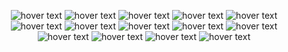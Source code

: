 <p align="center">
  <img src="https://github.com/maksim-mitrofanov/CS193p-UIKit/blob/main/Lecture%204%20Screenshots/Lecture_4_Slide_1.png" title="hover text">
    <img src="https://github.com/maksim-mitrofanov/CS193p-UIKit/blob/main/Lecture%204%20Screenshots/Lecture_4_Slide_2.png" title="hover text">
  <img src="https://github.com/maksim-mitrofanov/CS193p-UIKit/blob/main/Lecture%204%20Screenshots/Lecture_4_Slide_3.png" title="hover text">
  <img src="https://github.com/maksim-mitrofanov/CS193p-UIKit/blob/main/Lecture%204%20Screenshots/Lecture_4_Slide_4.png" title="hover text">
  <img src="https://github.com/maksim-mitrofanov/CS193p-UIKit/blob/main/Lecture%204%20Screenshots/Lecture_4_Slide_5.png" title="hover text">
  <img src="https://github.com/maksim-mitrofanov/CS193p-UIKit/blob/main/Lecture%204%20Screenshots/Lecture_4_Slide_6.png" title="hover text">
  <img src="https://github.com/maksim-mitrofanov/CS193p-UIKit/blob/main/Lecture%204%20Screenshots/Lecture_4_Slide_7.png" title="hover text">
  <img src="https://github.com/maksim-mitrofanov/CS193p-UIKit/blob/main/Lecture%204%20Screenshots/Lecture_4_Slide_8.png" title="hover text">
  <img src="https://github.com/maksim-mitrofanov/CS193p-UIKit/blob/main/Lecture%204%20Screenshots/Lecture_4_Slide_9.png" title="hover text">
  <img src="https://github.com/maksim-mitrofanov/CS193p-UIKit/blob/main/Lecture%204%20Screenshots/Lecture_4_Slide_10.png" title="hover text">
  <img src="https://github.com/maksim-mitrofanov/CS193p-UIKit/blob/main/Lecture%204%20Screenshots/Lecture_4_Slide_11.png" title="hover text">
  <img src="https://github.com/maksim-mitrofanov/CS193p-UIKit/blob/main/Lecture%204%20Screenshots/Lecture_4_Slide_12.png" title="hover text">
  <img src="https://github.com/maksim-mitrofanov/CS193p-UIKit/blob/main/Lecture%204%20Screenshots/Lecture_4_Slide_13.png" title="hover text">
  <img src="https://github.com/maksim-mitrofanov/CS193p-UIKit/blob/main/Lecture%204%20Screenshots/Lecture_4_Slide_14.png" title="hover text">
</p>
